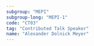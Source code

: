 ```yaml
---
subgroup: "MEPI"
subgroup-long: "MEPI-1"
code: "CT03"
tag: "Contributed Talk Speaker"
name: "Alexander Dolnick Meyer"
---
```

